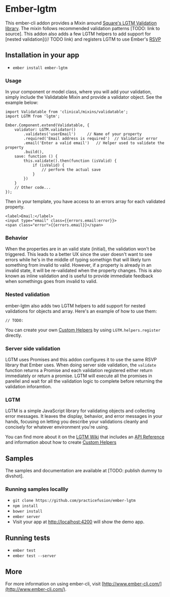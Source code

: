 # Ember-lgtm

This ember-cli addon provides a Mixin around [Square's LGTM Validation library](https://github.com/square/lgtm). The mixin follows recommended validation patterns [TODO: link to source]. This addon also adds a few LGTM helpers to add support for [nested validation](// TODO link) and registers LGTM to use Ember's [RSVP](http://emberjs.com/api/classes/RSVP.Promise.html)

## Installation in your app

* `ember install ember-lgtm`

### Usage

In your component or model class, where you will add your validation, simply include the Validatable Mixin and provide a validator object. See the example below:

```
import Validatable from 'clinical/mixins/validatable';
import LGTM from 'lgtm';

Ember.Component.extend(Validatable, {
    validator: LGTM.validator()
        .validates('userEmail')     // Name of your property
        .required('Email address is required')  // Validatior error
        .email('Enter a valid email')   // Helper used to validate the property
        .build(),
    save: function () {
        this.validate().then(function (isValid) {
            if (isValid) {
                // perform the actual save
            }
        })
    }
    // Other code...
});
```

Then in your template, you have access to an errors array for each validated property.

```
<label>Email:</label>
<input type="email" class={{errors.email:error}}>
<span class="error">{{errors.email}}</span>
```

### Behavior

When the properties are in an valid state (initial), the validation won't be triggered. This leads to a better UX since the user doesn't want to see errors while he's in the middle of typing somethign that will likely turn something from invalid to valid. However, if a property is already in an invalid state, it will be re-validated when the property changes. This is also known as inline validation and is useful to provide immediate feedback when somethings goes from invalid to valid.

### Nested validation

ember-lgtm also adds two LGTM helpers to add support for nested validations for objects and array. Here's an example of how to use them:

```
// TODO:
```

You can create your own [Custom Helpers](https://github.com/square/lgtm/wiki/Custom-Helpers) by using `LGTM.helpers.register` directly.

### Server side validation

LGTM uses Promises and this addon configures it to use the same RSVP library that Ember uses. When doing server side validation, the `validate` function returns a Promise and each validation registered either return immediately or return a promise. LGTM will execute all the promises in parellel and wait for all the validation logic to complete before returning the validation inforamtion.

### LGTM

LGTM is a simple JavaScript library for validating objects and collecting error messages. It leaves the display, behavior, and error messages in your hands, focusing on letting you describe your validations cleanly and concisely for whatever environment you're using.

You can find more about it on the [LGTM Wiki](https://github.com/square/lgtm/wiki) that includes an [API Reference](https://github.com/square/lgtm/wiki/API-Reference) and information about how to create [Custom Helpers](https://github.com/square/lgtm/wiki/Custom-Helpers)

## Samples

The samples and documentation are available at [TODO: publish dummy to divshot].

### Running samples locallly

* `git clone https://github.com/practicefusion/ember-lgtm`
* `npm install`
* `bower install`
* `ember server`
* Visit your app at [http://localhost:4200](http://localhost:4200) will show the demo app.

## Running tests

* `ember test`
* `ember test --server`

## More

For more information on using ember-cli, visit [http://www.ember-cli.com/](http://www.ember-cli.com/).
